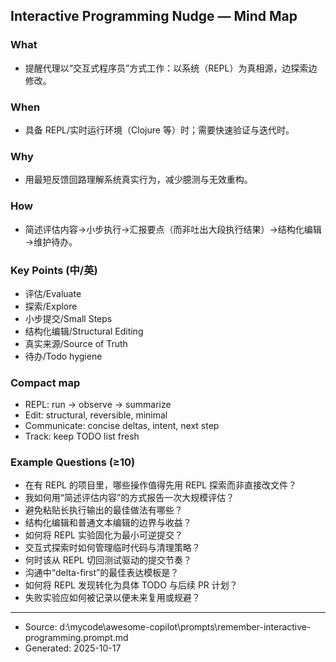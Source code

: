 ## Interactive Programming Nudge — Mind Map

### What
- 提醒代理以“交互式程序员”方式工作：以系统（REPL）为真相源，边探索边修改。

### When
- 具备 REPL/实时运行环境（Clojure 等）时；需要快速验证与迭代时。

### Why
- 用最短反馈回路理解系统真实行为，减少臆测与无效重构。

### How
- 简述评估内容→小步执行→汇报要点（而非吐出大段执行结果）→结构化编辑→维护待办。

### Key Points (中/英)
- 评估/Evaluate
- 探索/Explore
- 小步提交/Small Steps
- 结构化编辑/Structural Editing
- 真实来源/Source of Truth
- 待办/Todo hygiene

### Compact map
- REPL: run → observe → summarize
- Edit: structural, reversible, minimal
- Communicate: concise deltas, intent, next step
- Track: keep TODO list fresh

### Example Questions (≥10)
- 在有 REPL 的项目里，哪些操作值得先用 REPL 探索而非直接改文件？
- 我如何用“简述评估内容”的方式报告一次大规模评估？
- 避免粘贴长执行输出的最佳做法有哪些？
- 结构化编辑和普通文本编辑的边界与收益？
- 如何将 REPL 实验固化为最小可逆提交？
- 交互式探索时如何管理临时代码与清理策略？
- 何时该从 REPL 切回测试驱动的提交节奏？
- 沟通中“delta-first”的最佳表达模板是？
- 如何将 REPL 发现转化为具体 TODO 与后续 PR 计划？
- 失败实验应如何被记录以便未来复用或规避？

---
- Source: d:\mycode\awesome-copilot\prompts\remember-interactive-programming.prompt.md
- Generated: 2025-10-17
